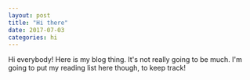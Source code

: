 ```yaml
---
layout: post
title: "Hi there"
date: 2017-07-03
categories: hi
---
```


Hi everybody! Here is my blog thing. It's not really going to be much. I'm
going to put my reading list here though, to keep track!
